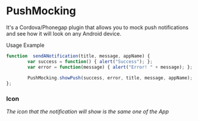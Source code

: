 # PushMocking
It's a Cordova/Phonegap plugin that allows you to mock push notifications and see how it will look on any Android device.

Usage Example

```javascript
function  sendANotification(title, message, appName) {
        var success = function() { alert("Success"); };
        var error = function(message) { alert("Error! " + message); };
        
        PushMocking.showPush(success, error, title, message, appName);
};
```

### Icon

_The icon that the notification will show is the same one of the App_